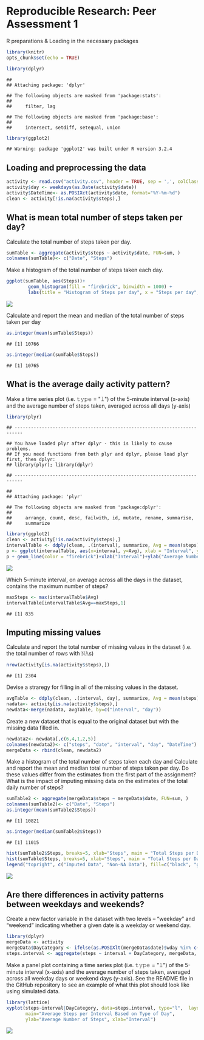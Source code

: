 # Reproducible Research: Peer Assessment 1



R preparations & Loading in the necessary packages

```r
library(knitr)
opts_chunk$set(echo = TRUE)

library(dplyr)
```

```
## 
## Attaching package: 'dplyr'
```

```
## The following objects are masked from 'package:stats':
## 
##     filter, lag
```

```
## The following objects are masked from 'package:base':
## 
##     intersect, setdiff, setequal, union
```

```r
library(ggplot2)
```

```
## Warning: package 'ggplot2' was built under R version 3.2.4
```
## Loading and preprocessing the data


```r
activity <- read.csv("activity.csv", header = TRUE, sep = ',', colClasses = c("numeric", "character", "integer"))
activity$day <- weekdays(as.Date(activity$date))
activity$DateTime<- as.POSIXct(activity$date, format="%Y-%m-%d")
clean <- activity[!is.na(activity$steps),]
```

## What is mean total number of steps taken per day?

Calculate the total number of steps taken per day.


```r
sumTable <- aggregate(activity$steps ~ activity$date, FUN=sum, )
colnames(sumTable)<- c("Date", "Steps")
```

Make a histogram of the total number of steps taken each day.

```r
ggplot(sumTable, aes(Steps))+
        geom_histogram(fill = "firebrick", binwidth = 1000) +
        labs(title = "Histogram of Steps per day", x = "Steps per day", y = "Frequency")
```

![](PA1_template_files/figure-html/unnamed-chunk-4-1.png)<!-- -->

Calculate and report the mean and median of the total number of steps taken per day

```r
as.integer(mean(sumTable$Steps))
```

```
## [1] 10766
```

```r
as.integer(median(sumTable$Steps))
```

```
## [1] 10765
```



## What is the average daily activity pattern?

Make a time series plot (i.e. 𝚝𝚢𝚙𝚎 = "𝚕") of the 5-minute interval (x-axis) and the average number of steps taken, averaged across all days (y-axis)

```r
library(plyr)
```

```
## -------------------------------------------------------------------------
```

```
## You have loaded plyr after dplyr - this is likely to cause problems.
## If you need functions from both plyr and dplyr, please load plyr first, then dplyr:
## library(plyr); library(dplyr)
```

```
## -------------------------------------------------------------------------
```

```
## 
## Attaching package: 'plyr'
```

```
## The following objects are masked from 'package:dplyr':
## 
##     arrange, count, desc, failwith, id, mutate, rename, summarise,
##     summarize
```

```r
library(ggplot2)
clean <- activity[!is.na(activity$steps),]
intervalTable <- ddply(clean, .(interval), summarize, Avg = mean(steps))
p <- ggplot(intervalTable, aes(x=interval, y=Avg), xlab = "Interval", ylab="Average Number of Steps")
p + geom_line(color = "firebrick")+xlab("Interval")+ylab("Average Number of Steps")+ggtitle("Average Number of Steps per Interval")
```

![](PA1_template_files/figure-html/unnamed-chunk-6-1.png)<!-- -->

Which 5-minute interval, on average across all the days in the dataset, contains the maximum number of steps?

```r
maxSteps <- max(intervalTable$Avg)
intervalTable[intervalTable$Avg==maxSteps,1]
```

```
## [1] 835
```


## Imputing missing values

Calculate and report the total number of missing values in the dataset (i.e. the total number of rows with 𝙽𝙰s)

```r
nrow(activity[is.na(activity$steps),])
```

```
## [1] 2304
```

Devise a straregy for filling in all of the missing values in the dataset.

```r
avgTable <- ddply(clean, .(interval, day), summarize, Avg = mean(steps))
nadata<- activity[is.na(activity$steps),]
newdata<-merge(nadata, avgTable, by=c("interval", "day"))
```

Create a new dataset that is equal to the original dataset but with the missing data filled in.

```r
newdata2<- newdata[,c(6,4,1,2,5)]
colnames(newdata2)<- c("steps", "date", "interval", "day", "DateTime")
mergeData <- rbind(clean, newdata2)
```

Make a histogram of the total number of steps taken each day and Calculate and report the mean and median total number of steps taken per day. Do these values differ from the estimates from the first part of the assignment? What is the impact of imputing missing data on the estimates of the total daily number of steps?

```r
sumTable2 <- aggregate(mergeData$steps ~ mergeData$date, FUN=sum, )
colnames(sumTable2)<- c("Date", "Steps")
as.integer(mean(sumTable2$Steps))
```

```
## [1] 10821
```

```r
as.integer(median(sumTable2$Steps))
```

```
## [1] 11015
```

```r
hist(sumTable2$Steps, breaks=5, xlab="Steps", main = "Total Steps per Day with NAs Fixed", col="Black")
hist(sumTable$Steps, breaks=5, xlab="Steps", main = "Total Steps per Day with NAs Fixed", col="Grey", add=T)
legend("topright", c("Imputed Data", "Non-NA Data"), fill=c("black", "grey"), cex = 0.75 )
```

![](PA1_template_files/figure-html/unnamed-chunk-11-1.png)<!-- -->



## Are there differences in activity patterns between weekdays and weekends?

Create a new factor variable in the dataset with two levels – “weekday” and “weekend” indicating whether a given date is a weekday or weekend day.

```r
library(dplyr)
mergeData <- activity
mergeData$DayCategory <- ifelse(as.POSIXlt(mergeData$date)$wday %in% c(0,6), 'weekend', 'weekday')
steps.interval <- aggregate(steps ~ interval + DayCategory, mergeData, mean)
```

Make a panel plot containing a time series plot (i.e. 𝚝𝚢𝚙𝚎 = "𝚕") of the 5-minute interval (x-axis) and the average number of steps taken, averaged across all weekday days or weekend days (y-axis). See the README file in the GitHub repository to see an example of what this plot should look like using simulated data.

```r
library(lattice)
xyplot(steps~interval|DayCategory, data=steps.interval, type="l",  layout = c(1,2),
       main="Average Steps per Interval Based on Type of Day", 
       ylab="Average Number of Steps", xlab="Interval")
```

![](PA1_template_files/figure-html/unnamed-chunk-13-1.png)<!-- -->


